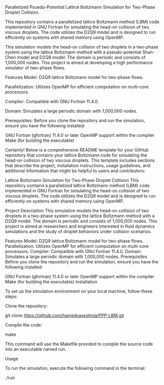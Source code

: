 Parallelized Psuedo-Potential Lattice Boltzmann Simulation for Two-Phase Droplet Collision.

This repository contains a parallelized lattice Boltzmann method (LBM) code implemented in GNU Fortran for simulating the head-on collision of two viscous droplets. The code utilizes the D2Q9 model and is designed to run efficiently on systems with shared memory using OpenMP.

This simulation models the head-on collision of two droplets in a two-phase system using the lattice Boltzmann method with a pseudo-potential Shan-Chen model and D2Q9 model. The domain is periodic and consists of 1,000,000 nodes. This project is aimed at developing a high performance simulator of two-phase flows.

Features
Model: D2Q9 lattice Boltzmann model for two-phase flows.

Parallelization: Utilizes OpenMP for efficient computation on multi-core processors.

Compiler: Compatible with GNU Fortran 11.4.0.

Domain: Simulates a large periodic domain with 1,000,000 nodes.


Prerequisites:
Before you clone the repository and run the simulation, ensure you have the following installed:

GNU Fortran (gfortran) 11.4.0 or later
OpenMP support within the compiler
Make (for building the executable)










Certainly! Below is a comprehensive README template for your GitHub repository that contains your lattice Boltzmann code for simulating the head-on collision of two viscous droplets. This template includes sections that describe the project, installation instructions, usage guidelines, and additional information that might be helpful to users and contributors:

Lattice Boltzmann Simulation for Two-Phase Droplet Collision
This repository contains a parallelized lattice Boltzmann method (LBM) code implemented in GNU Fortran for simulating the head-on collision of two viscous droplets. The code utilizes the D2Q9 model and is designed to run efficiently on systems with shared memory using OpenMP.

Project Description
This simulation models the head-on collision of two droplets in a two-phase system using the lattice Boltzmann method with a D2Q9 model. The domain is periodic and consists of 1,000,000 nodes. This project is aimed at researchers and engineers interested in fluid dynamics simulations and the study of droplet behaviors under collision scenarios.

Features
Model: D2Q9 lattice Boltzmann model for two-phase flows.
Parallelization: Utilizes OpenMP for efficient computation on multi-core processors.
Compiler: Compatible with GNU Fortran 11.4.0.
Domain: Simulates a large periodic domain with 1,000,000 nodes.
Prerequisites
Before you clone the repository and run the simulation, ensure you have the following installed:

GNU Fortran (gfortran) 11.4.0 or later
OpenMP support within the compiler
Make (for building the executable)
Installation







To set up the simulation environment on your local machine, follow these steps:

Clone the repository:

git clone https://github.com/hamedvaseghnia/PPP-LBM.git

Compile the code:

make

This command will use the Makefile provided to compile the source code into an executable named run.

Usage

To run the simulation, execute the following command in the terminal:

./run
